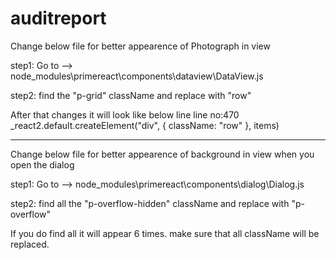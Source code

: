 # auditreport


Change below file for better appearence of Photograph in view

step1: Go to --> node_modules\primereact\components\dataview\DataView.js

step2: find the "p-grid" className and replace with "row"

After that changes it will look like below line
line no:470 _react2.default.createElement("div", { className: "row" }, items)
**************************************************************************************

Change below file for better appearence of background in view when you open the dialog

step1: Go to --> node_modules\primereact\components\dialog\Dialog.js

step2: find all the "p-overflow-hidden" className and replace with "p-overflow"

If you do find all it will appear 6 times. make sure that all className will be replaced.
